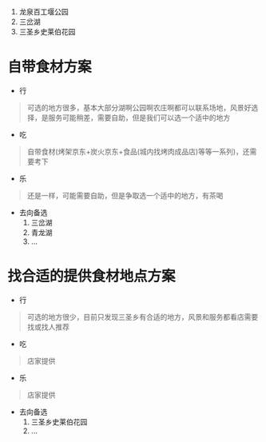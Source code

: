 1. 龙泉百工堰公园
2. 三岔湖
3. 三圣乡史莱伯花园


# 自带食材方案
- 行
> 可选的地方很多，基本大部分湖啊公园啊农庄啊都可以联系场地，风景好选择，是服务可能稍差，需要自助，但是我们可以选一个适中的地方
- 吃
> 自带食材(烤架京东+炭火京东+食品(城内找烤肉成品店)等等一系列)，还需要考下
- 乐
> 还是一样，可能需要自助，但是争取选一个适中的地方，有茶喝
- 去向备选
  1. 三岔湖
  2. 青龙湖
  3. ...
       
# 找合适的提供食材地点方案
- 行
> 可选的地方很少，目前只发现三圣乡有合适的地方，风景和服务都看店需要找或找人推荐
- 吃
> 店家提供
- 乐
> 店家提供
- 去向备选
  1. 三圣乡史莱伯花园
  2. ...